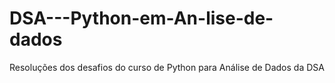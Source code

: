# DSA---Python-em-An-lise-de-dados
Resoluções dos desafios do curso de Python para Análise de Dados da DSA
